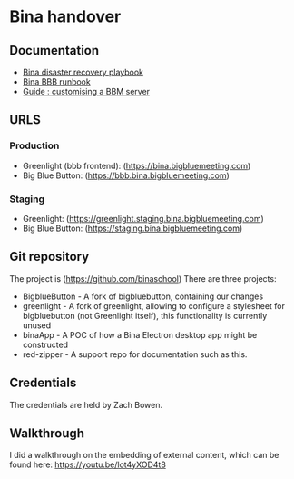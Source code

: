 # Bina handover

## Documentation
* [Bina disaster recovery playbook](playbook_disasterRecover.md)
* [Bina BBB runbook](https://docs.google.com/document/d/1MckCnSsNP7bMYSosEHc9Pm4wnum7m_r-AEqTMJckE98/edit?usp=sharing)
* [Guide : customising a BBM server](guide_customClientDeployment.md)

## URLS

### Production

* Greenlight (bbb frontend): (https://bina.bigbluemeeting.com)
* Big Blue Button: (https://bbb.bina.bigbluemeeting.com)

### Staging
* Greenlight: (https://greenlight.staging.bina.bigbluemeeting.com)
* Big Blue Button: (https://staging.bina.bigbluemeeting.com)

## Git repository
The project is (https://github.com/binaschool)
There are three projects:
* BigblueButton - A fork of bigbluebutton, containing our changes
* greenlight - A fork of greenlight, allowing to configure a stylesheet for bigbluebutton (not Greenlight itself), this functionality is currently unused
* binaApp - A POC of how a Bina Electron desktop app might be constructed
* red-zipper - A support repo for documentation such as this.

## Credentials
The credentials are held by Zach Bowen.

## Walkthrough
I did a walkthrough on the embedding of external content, which can be found here: https://youtu.be/lot4yXOD4t8
